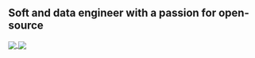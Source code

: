 ## Soft and data engineer with a passion for open-source

<a href="https://github.com/AzisK">
  <img align="center" src="https://github-readme-stats.vercel.app/api?username=azisk&show_icons=true&count_private=true&hide=contribs,issues&hide_title=true" />
</a>
<a href="https://github.com/AzisK">
  <img align="center" src="https://github-readme-stats.anuraghazra1.vercel.app/api/top-langs/?username=azisk&langs_count=3&hide_title=true" />
</a>
